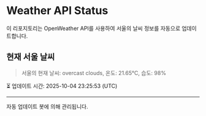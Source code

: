 
# Weather API Status

이 리포지토리는 OpenWeather API를 사용하여 서울의 날씨 정보를 자동으로 업데이트합니다.

## 현재 서울 날씨
> 서울의 현재 날씨: overcast clouds, 온도: 21.65°C, 습도: 98%

⏳ 업데이트 시간: 2025-10-04 23:25:53 (UTC)

---
자동 업데이트 봇에 의해 관리됩니다.
